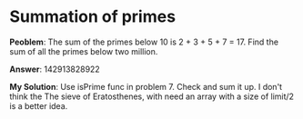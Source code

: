 # Summation of primes 

__Peoblem__:
The sum of the primes below 10 is 2 + 3 + 5 + 7 = 17. Find the sum of all the primes below two million.

__Answer__: 142913828922

__My Solution__: Use isPrime func in problem 7. Check and sum it up.
I don't think the The sieve of Eratosthenes, with need an array with a size of limit/2 is a better idea. 